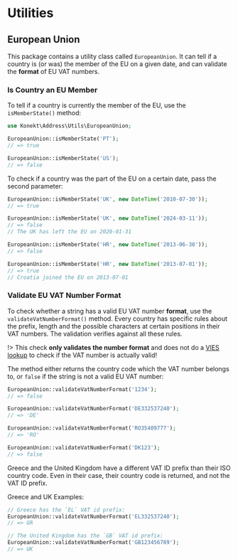 # Utilities

## European Union

This package contains a utility class called `EuropeanUnion`. It can tell if a country is (or was) the member of the EU
on a given date, and can validate the **format** of EU VAT numbers.

### Is Country an EU Member

To tell if a country is currently the member of the EU, use the `isMemberState()` method:

```php
use Konekt\Address\Utils\EuropeanUnion;

EuropeanUnion::isMemberState('PT');
// => true

EuropeanUnion::isMemberState('US');
// => false
```

To check if a country was the part of the EU on a certain date, pass the second parameter:

```php
EuropeanUnion::isMemberState('UK', new DateTime('2010-07-30'));
// => true

EuropeanUnion::isMemberState('UK', new DateTime('2024-03-11'));
// => false
// The UK has left the EU on 2020-01-31

EuropeanUnion::isMemberState('HR', new DateTime('2013-06-30'));
// => false

EuropeanUnion::isMemberState('HR', new DateTime('2013-07-01'));
// => true
// Croatia joined the EU on 2013-07-01
```

### Validate EU VAT Number Format

To check whether a string has a valid EU VAT number **format**, use the `validateVatNumberFormat()` method.
Every country has specific rules about the prefix, length and the possible characters at certain positions in their
VAT numbers. The validation verifies against all these rules.

!> This check **only validates the number format** and does not do a [VIES lookup](https://ec.europa.eu/taxation_customs/vies/) to check if the VAT number is actually valid!  

The method either returns the country code which the VAT number belongs to, or `false` if the string is not a valid EU VAT number:

```php
EuropeanUnion::validateVatNumberFormat('1234');
// => false

EuropeanUnion::validateVatNumberFormat('DE332537240');
// => 'DE'

EuropeanUnion::validateVatNumberFormat('RO35409777');
// => 'RO'

EuropeanUnion::validateVatNumberFormat('DK123');
// => false
```

Greece and the United Kingdom have a different VAT ID prefix than their ISO country code.
Even in their case, their country code is returned, and not the VAT ID prefix.

Greece and UK Examples:

```php
// Greece has the `EL` VAT id prefix:
EuropeanUnion::validateVatNumberFormat('EL332537240');
// => GR

// The United Kingdom has the `GB` VAT id prefix:
EuropeanUnion::validateVatNumberFormat('GB123456789');
// => UK
```
